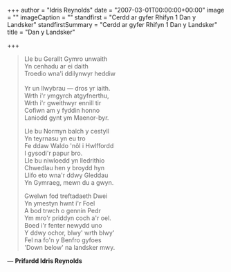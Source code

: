 +++
author = "Idris Reynolds"
date = "2007-03-01T00:00:00+00:00"
image = ""
imageCaption = ""
standfirst = "Cerdd ar gyfer Rhifyn 1 Dan y Landsker"
standfirstSummary = "Cerdd ar gyfer Rhifyn 1 Dan y Landsker"
title = "Dan y Landsker"

+++
> Lle bu Gerallt Gymro unwaith<br />
> Yn cenhadu ar ei daith  <br />
> Troedio wna'i ddilynwyr heddiw<br />  
> Yr un llwybrau — dros yr iaith.  <br />
> Wrth i'r ymgyrch atgyfnerthu,  <br />
> Wrth i'r gweithwyr ennill tir<br />
> Cofiwn am y fyddin honno<br />
> Laniodd gynt ym Maenor-byr.<br />
>
> Lle bu Normyn balch y cestyll<br />
> Yn teyrnasu yn eu tro<br />
> Fe ddaw Waldo 'nôl i Hwlffordd<br />
> I gysodi'r papur bro.<br />
> Lle bu niwloedd yn lledrithio<br />
> Chwedlau hen y broydd hyn<br />
> Llifo eto wna'r ddwy Gleddau<br />
> Yn Gymraeg, mewn du a gwyn.<br />
>
> Gwelwn fod treftadaeth Dwei<br />
> Yn ymestyn hwnt i'r Foel<br />
> A bod trwch o gennin Pedr<br />
> Ym mro'r priddyn coch a'r oel.<br />
> Boed i'r fenter newydd uno<br />
> Y ddwy ochor, blwy' wrth blwy'<br />
> Fel na fo'n y Benfro gyfoes<br />
> 'Down below' na landsker mwy.<br />

— **Prifardd Idris Reynolds**